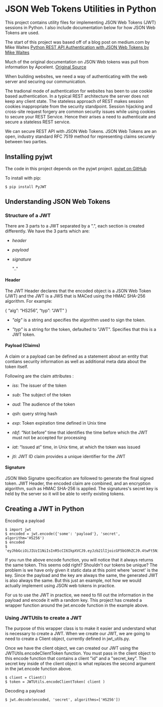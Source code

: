 
JSON Web Tokens Utilities in Python
===================================

This project contains utility files for implementing JSON Web Tokens (JWT) sessions in Python.  I also include documentation below for how JSON Web Tokens are used.

The start of this project was based off of a blog post on medium.com by Mike Waites
[Python REST API Authentication with JSON Web Tokens by Mike Waites](https://medium.com/python-rest-api-toolkit/python-rest-api-authentication-with-json-web-tokens-1e06e449f33)

Much of the original documentation on JSON Web tokens was pull from information by Apcelent.
[Original Source](http://blog.apcelent.com/json-web-token-tutorial-with-example-in-python.html)

When building websites, we need a way of authenticating with the web server and securing our communication.

The tradional mode of authentication for websites has been to use cookie based authentication. In a typical REST architecture the server does not keep any client state. The stateless approach of REST makes session cookies inappropriate from the security standpoint. Session hijacking and cross-site request forgery are common security issues while using cookies to secure your REST Service. Hence their arises a need to authenticate and secure a stateless REST service.

We can secure REST API with JSON Web Tokens. JSON Web Tokens are an open, industry standard RFC 7519 method for representing claims securely between two parties.

Installing pyjwt
----------------

The code in this project depends on the pyjwt project.
[pyjwt on GitHub](https://github.com/jpadilla/pyjwt)

To install with pip:

	$ pip install PyJWT


Understanding JSON Web Tokens
-----------------------------

### Structure of a JWT

There are 3 parts to a JWT separated by a ".", each section is created differently. We have the 3 parts which are:

* *header*
* *payload*
* *signature*

	"<base64-encoded header>.<base64-encoded payload>.<base64-encoded signature>"

#### Header

The JWT Header declares that the encoded object is a JSON Web Token (JWT) and the JWT is a JWS that is MACed using the HMAC SHA-256 algorithm. For example:

{
    “alg”: “HS256”,
    “typ”: “JWT”
}

* *"alg"* is a string and specifies the algorithm used to sign the token.

* *"typ"* is a string for the token, defaulted to "JWT". Specifies that this is a JWT token.

#### Payload (Claims)

A claim or a payload can be defined as a statement about an entity that contians security information as well as additional meta data about the token itself.

Following are the claim attributes :

* *iss*: The issuer of the token

* *sub*: The subject of the token

* *aud*: The audience of the token

* *qsh*: query string hash

* *exp*: Token expiration time defined in Unix time

* *nbf*: “Not before” time that identifies the time before which the JWT must not be accepted for processing

* *iat*: “Issued at” time, in Unix time, at which the token was issued

* *jti*: JWT ID claim provides a unique identifier for the JWT

#### Signature

JSON Web Signatre specification are followed to generate the final signed token. JWT Header, the encoded claim are combined, and an encryption algorithm, such as HMAC SHA-256 is applied. The signatures's secret key is held by the server so it will be able to verify existing tokens.


Creating a JWT in Python
------------------------

Encoding a payload

	$ import jwt
	$ encoded = jwt.encode({'some': 'payload'}, 'secret', algorithm='HS256')
    $ encoded
    $ 'eyJhbGciOiJIUzI1NiIsInR5cCI6IkpXVCJ9.eyJzb21lIjoicGF5bG9hZCJ9.4twFt5NiznN84AWoo1d7KO1T_yoc0Z6XOpOVswacPZg'

If you run the above encode function, you will notice that it always returns the same token.  This seems odd right? Shouldn't our tokens be unique?  The problem is we have only given it static data at this point where 'secret' is the key.  Since the payload and the key are always the same, the generated JWT is also always the same.  But this just an example, not how we would actually implement using JSON web tokens in practice.

For us to use the JWT in practice, we need to fill out the information in the payload and encode it with a random key.  This project has created a wrapper function around the jwt.encode function in the example above.

### Using JWTUtils to create a JWT

The purpose of this wrapper class is to make it easier and understand what is necessary to create a JWT.  When we create our JWT, we are going to need to create a Client object, currently defined in jwt_utils.py.  

Once we have the client object, we can created our JWT using the JWTUtils.encodeClientToken function.  You must pass in the client object to this encode function that contains a client "id" and a "secret_key".  The secret key inside of the client object is what replaces the second argument in the jwt.encode function above.

	$ client = Client()
	$ token = JWTUtils.encodeClientToken( client )

Decoding a payload

	$ jwt.decode(encoded, 'secret', algorithms=['HS256'])



